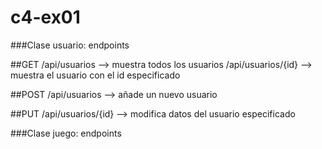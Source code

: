 # c4-ex01

###Clase usuario: endpoints

##GET
/api/usuarios --> muestra todos los usuarios
/api/usuarios/{id} --> muestra el usuario con el id especificado

##POST
/api/usuarios --> añade un nuevo usuario

##PUT
/api/usuarios/{id} --> modifica datos del usuario especificado

###Clase juego: endpoints

